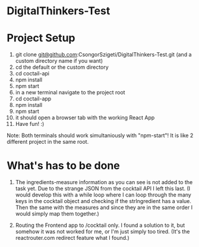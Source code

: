 # DigitalThinkers-Test

# Project Setup
1. git clone git@github.com:CsongorSzigeti/DigitalThinkers-Test.git (and a custom directory name if you want)
2. cd the default or the custom directory
3. cd coctail-api
4. npm install
5. npm start
6. in a new terminal navigate to the project root
7. cd coctail-app
8. npm install
9. npm start
10. it should open a browser tab with the working React App
11. Have fun! :) 

Note: Both terminals should work simultaniously with "npm-start"! It is like 2 different project in the same root.

# What's has to be done
1. The ingredients-measure information as you can see is not added to the task yet. Due to the strange JSON from the cocktail API I left this last. (I would develop this with a while loop where I can loop through the many keys in the cocktail object and checking if the strIngredient has a value. Then the same with the measures and since they are in the same order I would simply map them together.)

2. Routing the Frontend app to /cocktail only. I found a solution to it, but somehow it was not worked for me, or I'm just simply too tired. (It's the reactrouter.com redirect feature what I found.)
